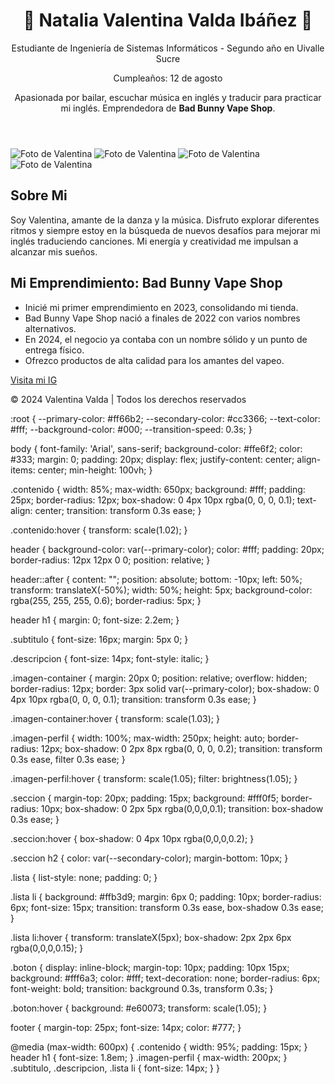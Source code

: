 <!DOCTYPE html>
<html lang="es">
<head>
  <meta charset="UTF-8">
  <meta name="viewport" content="width=device-width, initial-scale=1.0">
  <title>Valentina Valda</title>
  <link rel="stylesheet" href="tinaa.css">
</head>
<body>
  <div class="contenido">
    <header>
      <h1>🌸 Natalia Valentina Valda Ibáñez 🌸</h1>
      <p class="subtitulo">Estudiante de Ingeniería de Sistemas Informáticos - Segundo año en Uivalle Sucre</p>
      <p class="subtitulo">Cumpleaños: 12 de agosto</p>
      <p class="descripcion">Apasionada por bailar, escuchar música en inglés y traducir para practicar mi inglés. Emprendedora de <strong>Bad Bunny Vape Shop</strong>.</p>
    </header>
    <div class="imagen-container">
      <img src="tina1.jpg" alt="Foto de Valentina" class="imagen-perfil">
      <img src="tina2.jpg" alt="Foto de Valentina" class="imagen-perfil">
      <img src="tina3.jpg" alt="Foto de Valentina" class="imagen-perfil">
      <img src="tina4.jpg" alt="Foto de Valentina" class="imagen-perfil">
    </div>
    <section class="seccion">
      <h2>Sobre Mi</h2>
      <p>Soy Valentina, amante de la danza y la música. Disfruto explorar diferentes ritmos y siempre estoy en la búsqueda de nuevos desafíos para mejorar mi inglés traduciendo canciones. Mi energía y creatividad me impulsan a alcanzar mis sueños.</p>
    </section>
    <section class="seccion">
      <h2>Mi Emprendimiento: Bad Bunny Vape Shop</h2>
      <ul class="lista">
        <li>Inicié mi primer emprendimiento en 2023, consolidando mi tienda.</li>
        <li>Bad Bunny Vape Shop nació a finales de 2022 con varios nombres alternativos.</li>
        <li>En 2024, el negocio ya contaba con un nombre sólido y un punto de entrega físico.</li>
        <li>Ofrezco productos de alta calidad para los amantes del vapeo.</li>
      </ul>
      <a href="https://www.instagram.com/badbunnyvapebo/" class="boton">Visita mi IG</a>
    </section>
    <footer>
      <p>© 2024 Valentina Valda | Todos los derechos reservados</p>
    </footer>
  </div>
</body>
</html>



:root {
    --primary-color: #ff66b2;
    --secondary-color: #cc3366;
    --text-color: #fff;
    --background-color: #000;
    --transition-speed: 0.3s;
  }
  
  body {
    font-family: 'Arial', sans-serif;
    background-color: #ffe6f2;
    color: #333;
    margin: 0;
    padding: 20px;
    display: flex;
    justify-content: center;
    align-items: center;
    min-height: 100vh;
  }
  
  .contenido {
    width: 85%;
    max-width: 650px;
    background: #fff;
    padding: 25px;
    border-radius: 12px;
    box-shadow: 0 4px 10px rgba(0, 0, 0, 0.1);
    text-align: center;
    transition: transform 0.3s ease;
  }
  
  .contenido:hover {
    transform: scale(1.02);
  }
  
  header {
    background-color: var(--primary-color);
    color: #fff;
    padding: 20px;
    border-radius: 12px 12px 0 0;
    position: relative;
  }
  
  header::after {
    content: "";
    position: absolute;
    bottom: -10px;
    left: 50%;
    transform: translateX(-50%);
    width: 50%;
    height: 5px;
    background-color: rgba(255, 255, 255, 0.6);
    border-radius: 5px;
  }
  
  header h1 {
    margin: 0;
    font-size: 2.2em;
  }
  
  .subtitulo {
    font-size: 16px;
    margin: 5px 0;
  }
  
  .descripcion {
    font-size: 14px;
    font-style: italic;
  }
  
  .imagen-container {
    margin: 20px 0;
    position: relative;
    overflow: hidden;
    border-radius: 12px;
    border: 3px solid var(--primary-color);
    box-shadow: 0 4px 10px rgba(0, 0, 0, 0.1);
    transition: transform 0.3s ease;
  }
  
  .imagen-container:hover {
    transform: scale(1.03);
  }
  
  .imagen-perfil {
    width: 100%;
    max-width: 250px;
    height: auto;
    border-radius: 12px;
    box-shadow: 0 2px 8px rgba(0, 0, 0, 0.2);
    transition: transform 0.3s ease, filter 0.3s ease;
  }
  
  .imagen-perfil:hover {
    transform: scale(1.05);
    filter: brightness(1.05);
  }
  
  .seccion {
    margin-top: 20px;
    padding: 15px;
    background: #fff0f5;
    border-radius: 10px;
    box-shadow: 0 2px 5px rgba(0,0,0,0.1);
    transition: box-shadow 0.3s ease;
  }
  
  .seccion:hover {
    box-shadow: 0 4px 10px rgba(0,0,0,0.2);
  }
  
  .seccion h2 {
    color: var(--secondary-color);
    margin-bottom: 10px;
  }
  
  .lista {
    list-style: none;
    padding: 0;
  }
  
  .lista li {
    background: #ffb3d9;
    margin: 6px 0;
    padding: 10px;
    border-radius: 6px;
    font-size: 15px;
    transition: transform 0.3s ease, box-shadow 0.3s ease;
  }
  
  .lista li:hover {
    transform: translateX(5px);
    box-shadow: 2px 2px 6px rgba(0,0,0,0.15);
  }
  
  .boton {
    display: inline-block;
    margin-top: 10px;
    padding: 10px 15px;
    background: #fff6a3;
    color: #fff;
    text-decoration: none;
    border-radius: 6px;
    font-weight: bold;
    transition: background 0.3s, transform 0.3s;
  }
  
  .boton:hover {
    background: #e60073;
    transform: scale(1.05);
  }
  
  footer {
    margin-top: 25px;
    font-size: 14px;
    color: #777;
  }
  
  @media (max-width: 600px) {
    .contenido {
      width: 95%;
      padding: 15px;
    }
    header h1 {
      font-size: 1.8em;
    }
    .imagen-perfil {
      max-width: 200px;
    }
    .subtitulo,
    .descripcion,
    .lista li {
      font-size: 14px;
    }
  }
  

